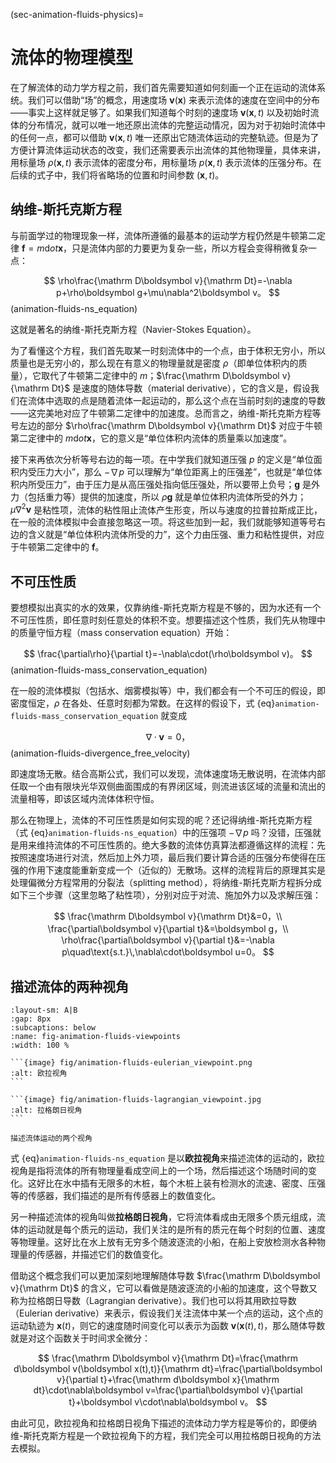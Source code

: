 (sec-animation-fluids-physics)=
# 流体的物理模型

在了解流体的动力学方程之前，我们首先需要知道如何刻画一个正在运动的流体系统。我们可以借助“场”的概念，用速度场 $\boldsymbol v(\boldsymbol x)$ 来表示流体的速度在空间中的分布——事实上这样就足够了。如果我们知道每个时刻的速度场 $\boldsymbol v(\boldsymbol x,t)$ 以及初始时流体的分布情况，就可以唯一地还原出流体的完整运动情况，因为对于初始时流体中的任何一点，都可以借助 $\boldsymbol v(\boldsymbol x,t)$ 唯一还原出它随流体运动的完整轨迹。但是为了方便计算流体运动状态的改变，我们还需要表示出流体的其他物理量，具体来讲，用标量场 $\rho(\boldsymbol x,t)$ 表示流体的密度分布，用标量场 $p(\boldsymbol x,t)$ 表示流体的压强分布。在后续的式子中，我们将省略场的位置和时间参数 $(\boldsymbol x,t)$。

## 纳维-斯托克斯方程

与前面学过的物理现象一样，流体所遵循的最基本的运动学方程仍然是牛顿第二定律 $\boldsymbol f=m\mathrm dot{\boldsymbol x}$，只是流体内部的力要更为复杂一些，所以方程会变得稍微复杂一点：

$$
\rho\frac{\mathrm D\boldsymbol v}{\mathrm Dt}=-\nabla p+\rho\boldsymbol g+\mu\nabla^2\boldsymbol v。
$$ (animation-fluids-ns_equation)

这就是著名的纳维-斯托克斯方程（Navier-Stokes Equation）。

为了看懂这个方程，我们首先取某一时刻流体中的一个点，由于体积无穷小，所以质量也是无穷小的，那么现在有意义的物理量就是密度 $\rho$（即单位体积内的质量），它取代了牛顿第二定律中的 $m$；$\frac{\mathrm D\boldsymbol v}{\mathrm Dt}$ 是速度的随体导数（material derivative），它的含义是，假设我们在流体中选取的点是随着流体一起运动的，那么这个点在当前时刻的速度的导数——这完美地对应了牛顿第二定律中的加速度。总而言之，纳维-斯托克斯方程等号左边的部分 $\rho\frac{\mathrm D\boldsymbol v}{\mathrm Dt}$ 对应于牛顿第二定律中的 $m\mathrm dot{\boldsymbol x}$，它的意义是“单位体积内流体的质量乘以加速度”。

接下来再依次分析等号右边的每一项。在中学我们就知道压强 $p$ 的定义是“单位面积内受压力大小”，那么 $-\nabla p$ 可以理解为“单位距离上的压强差”，也就是“单位体积内所受压力”，由于压力是从高压强处指向低压强处，所以要带上负号；$\boldsymbol g$ 是外力（包括重力等）提供的加速度，所以 $\rho\boldsymbol g$ 就是单位体积内流体所受的外力；$\mu\nabla^2\boldsymbol v$ 是粘性项，流体的粘性阻止流体产生形变，所以与速度的拉普拉斯成正比，在一般的流体模拟中会直接忽略这一项。将这些加到一起，我们就能够知道等号右边的含义就是“单位体积内流体所受的力”，这个力由压强、重力和粘性提供，对应于牛顿第二定律中的 $\boldsymbol f$。

## 不可压性质

要想模拟出真实的水的效果，仅靠纳维-斯托克斯方程是不够的，因为水还有一个不可压性质，即任意时刻任意处的体积不变。想要描述这个性质，我们先从物理中的质量守恒方程（mass conservation equation）开始：

$$
\frac{\partial\rho}{\partial t}=-\nabla\cdot(\rho\boldsymbol v)。
$$ (animation-fluids-mass_conservation_equation)

在一般的流体模拟（包括水、烟雾模拟等）中，我们都会有一个不可压的假设，即密度恒定，$\rho$ 在各处、任意时刻都为常数。在这样的假设下，式 {eq}`animation-fluids-mass_conservation_equation` 就变成

$$
\nabla\cdot\boldsymbol v=0，
$$ (animation-fluids-divergence_free_velocity)

即速度场无散。结合高斯公式，我们可以发现，流体速度场无散说明，在流体内部任取一个由有限块光华双侧曲面围成的有界闭区域，则流进该区域的流量和流出的流量相等，即该区域内流体体积守恒。

那么在物理上，流体的不可压性质是如何实现的呢？还记得纳维-斯托克斯方程（式 {eq}`animation-fluids-ns_equation`）中的压强项 $-\nabla p$ 吗？没错，压强就是用来维持流体的不可压性质的。绝大多数的流体仿真算法都遵循这样的流程：先按照速度场进行对流，然后加上外力项，最后我们要计算合适的压强分布使得在压强的作用下速度能重新变成一个（近似的）无散场。这样的流程背后的原理其实是处理偏微分方程常用的分裂法（splitting method），将纳维-斯托克斯方程拆分成如下三个步骤（这里忽略了粘性项），分别对应于对流、施加外力以及求解压强：

$$
\frac{\mathrm D\boldsymbol v}{\mathrm Dt}&=0，\\
\frac{\partial\boldsymbol v}{\partial t}&=\boldsymbol g，\\
\rho\frac{\partial\boldsymbol v}{\partial t}&=-\nabla p\quad\text{s.t.}\,\nabla\cdot\boldsymbol u=0。
$$

## 描述流体的两种视角

````{subfigure} AB
:layout-sm: A|B
:gap: 8px
:subcaptions: below
:name: fig-animation-fluids-viewpoints
:width: 100 %

```{image} fig/animation-fluids-eulerian_viewpoint.png
:alt: 欧拉视角
```

```{image} fig/animation-fluids-lagrangian_viewpoint.jpg
:alt: 拉格朗日视角
```

描述流体运动的两个视角
````

式 {eq}`animation-fluids-ns_equation` 是以**欧拉视角**来描述流体的运动的，欧拉视角是指将流体的所有物理量看成空间上的一个场，然后描述这个场随时间的变化。这好比在水中插有无限多的木桩，每个木桩上装有检测水的流速、密度、压强等的传感器，我们描述的是所有传感器上的数值变化。

另一种描述流体的视角叫做**拉格朗日视角**，它将流体看成由无限多个质元组成，流体的运动就是每个质元的运动，我们关注的是所有的质元在每个时刻的位置、速度等物理量。这好比在水上放有无穷多个随波逐流的小船，在船上安放检测水各种物理量的传感器，并描述它们的数值变化。

借助这个概念我们可以更加深刻地理解随体导数 $\frac{\mathrm D\boldsymbol v}{\mathrm Dt}$ 的含义，它可以看做是随波逐流的小船的加速度，这个导数又称为拉格朗日导数（Lagrangian derivative）。我们也可以将其用欧拉导数（Eulerian derivative）来表示，假设我们关注流体中某一个点的运动，这个点的运动轨迹为 $\boldsymbol x(t)$，则它的速度随时间变化可以表示为函数 $\boldsymbol v(\boldsymbol x(t),t)$，那么随体导数就是对这个函数关于时间求全微分：

$$
\frac{\mathrm D\boldsymbol v}{\mathrm Dt}=\frac{\mathrm d\boldsymbol v(\boldsymbol x(t),t)}{\mathrm dt}=\frac{\partial\boldsymbol v}{\partial t}+\frac{\mathrm d\boldsymbol x}{\mathrm dt}\cdot\nabla\boldsymbol v=\frac{\partial\boldsymbol v}{\partial t}+\boldsymbol v\cdot\nabla\boldsymbol v。
$$

由此可见，欧拉视角和拉格朗日视角下描述的流体动力学方程是等价的，即便纳维-斯托克斯方程是一个欧拉视角下的方程，我们完全可以用拉格朗日视角的方法去模拟。